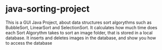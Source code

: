 # java-sorting-project

This is a GUI Java Project, about data structures sort algorythms such as BubbleSort, LinearSort and SelectionSort. It calculates how much time does each Sort Algorythm takes to sort an image folder, that is stored in a local database. It inserts and deletes
images in the database, and show you how to access the database 
